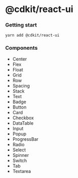 # @cdkit/react-ui

### Getting start

```
yarn add @cdkit/react-ui
```

### Components

- Center
- Flex
- Float
- Grid
- Row
- Spacing
- Stack
- Text
- Badge
- Button
- Card
- Checkbox
- DataTable
- Input
- Popup
- ProgressBar
- Radio
- Select
- Spinner
- Switch
- Tab
- Textarea
